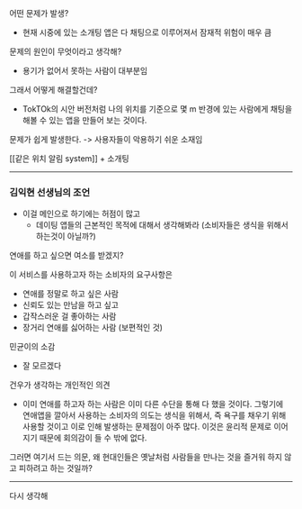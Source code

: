 어떤 문제가 발생?
- 현재 시중에 있는 소개팅 앱은 다 채팅으로 이루어져서 잠재적 위험이 매우 큼 

문제의 원인이 무엇이라고 생각해?
- 용기가 없어서 못하는 사람이 대부분임

그래서 어떻게 해결할건데?
- TokTOk의 시안 버전처럼 나의 위치를 기준으로 몇 m 반경에 있는 사람에게 채팅을 해볼 수 있는 앱을 만들어 보는 것이다.


문제가 쉽게 발생한다. 
-> 사용자들이 악용하기 쉬운 소재임


[[같은 위치 알림 system]] + 소개팅


---
### 김익현 선생님의 조언 
- 이걸 메인으로 하기에는 허점이 많고
	- 데이팅 앱들의 근본적인 목적에 대해서 생각해봐라 (소비자들은 생식을 위해서 하는것이 아닐까?) 



연애를 하고 싶으면 여소를 받겠지? 


이 서비스를 사용하고자 하는 소비자의 요구사항은
- 연애를 정말로 하고 싶은 사람
- 신뢰도 있는 만남을 하고 싶고
- 갑작스러운 걸 좋아하는 사람 
- 장거리 연애를 싫어하는 사람 (보편적인 것)



민균이의 소감
- 잘 모르겠다 

건우가 생각하는 개인적인 의견 
- 이미 연애를 하고자 하는 사람은 이미 다른 수단을 통해 다 했을 것이다.
그렇기에 연애앱을 깔아서 사용하는 소비자의 의도는 생식을 위해서, 즉 욕구를 채우기 위해 사용할 것이고 이로 인해 발생하는 문제점이 아주 많다. 이것은  윤리적 문제로 이어지기 때문에 회의감이 들 수 밖에 없다.


그러면 여기서 드는 의문, 왜 현대인들은 옛날처럼 사람들을 만나는 것을 즐거워 하지 않고 피하려고 하는 것일까?


---

다시 생각해